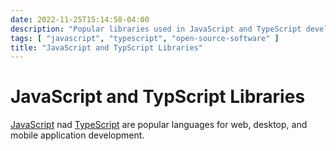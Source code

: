 ```yaml
---
date: 2022-11-25T15:14:58-04:00
description: "Popular libraries used in JavaScript and TypeScript development"
tags: [ "javascript", "typescript", "open-source-software" ]
title: "JavaScript and TypScript Libraries"
---
```


# JavaScript and TypScript Libraries

[JavaScript](javascript.md.md) nad [TypeScript](typescript.md) are popular languages for web, desktop, and mobile application development.
